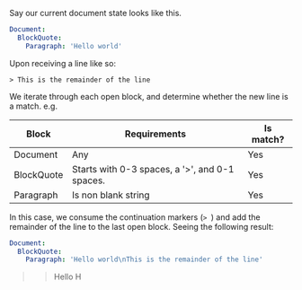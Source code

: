 Say our current document state looks like this.

```yml
Document:
  BlockQuote:
    Paragraph: 'Hello world'
```

Upon receiving a line like so:

```
> This is the remainder of the line
```

We iterate through each open block, and determine whether the new line is
a match. e.g.

| Block      | Requirements | Is match? |
| ---------- | ------------ | --------- |
| Document   | Any          | Yes       |
| BlockQuote | Starts with 0-3 spaces, a '>', and 0-1 spaces. | Yes |
| Paragraph  | Is non blank string | Yes |

In this case, we consume the continuation markers (`> `) and add the remainder
of the line to the last open block. Seeing the following result:

```yml
Document:
  BlockQuote:
    Paragraph: 'Hello world\nThis is the remainder of the line'
```

>    >  Hello
> H
